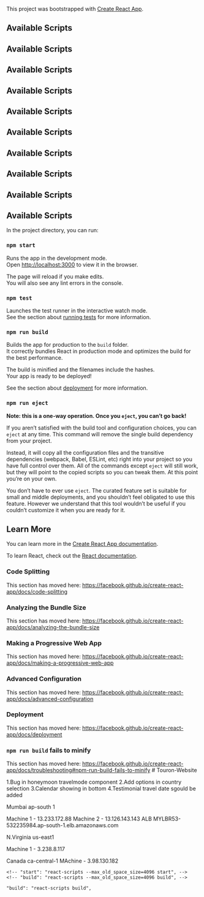This project was bootstrapped with [Create React App](https://github.com/facebook/create-react-app).

 <!-- "homepage": "test1.touron.in", -->

## Available Scripts

## Available Scripts

## Available Scripts

## Available Scripts

## Available Scripts

## Available Scripts

## Available Scripts

## Available Scripts

## Available Scripts

## Available Scripts

In the project directory, you can run:

### `npm start`

Runs the app in the development mode.<br />
Open [http://localhost:3000](http://localhost:3000) to view it in the browser.

The page will reload if you make edits.<br />
You will also see any lint errors in the console.

### `npm test`

Launches the test runner in the interactive watch mode.<br />
See the section about [running tests](https://facebook.github.io/create-react-app/docs/running-tests) for more information.

### `npm run build`

Builds the app for production to the `build` folder.<br />
It correctly bundles React in production mode and optimizes the build for the best performance.

The build is minified and the filenames include the hashes.<br />
Your app is ready to be deployed!

See the section about [deployment](https://facebook.github.io/create-react-app/docs/deployment) for more information.

### `npm run eject`

**Note: this is a one-way operation. Once you `eject`, you can’t go back!**

If you aren’t satisfied with the build tool and configuration choices, you can `eject` at any time. This command will remove the single build dependency from your project.

Instead, it will copy all the configuration files and the transitive dependencies (webpack, Babel, ESLint, etc) right into your project so you have full control over them. All of the commands except `eject` will still work, but they will point to the copied scripts so you can tweak them. At this point you’re on your own.

You don’t have to ever use `eject`. The curated feature set is suitable for small and middle deployments, and you shouldn’t feel obligated to use this feature. However we understand that this tool wouldn’t be useful if you couldn’t customize it when you are ready for it.

## Learn More

You can learn more in the [Create React App documentation](https://facebook.github.io/create-react-app/docs/getting-started).

To learn React, check out the [React documentation](https://reactjs.org/).

### Code Splitting

This section has moved here: https://facebook.github.io/create-react-app/docs/code-splitting

### Analyzing the Bundle Size

This section has moved here: https://facebook.github.io/create-react-app/docs/analyzing-the-bundle-size

### Making a Progressive Web App

This section has moved here: https://facebook.github.io/create-react-app/docs/making-a-progressive-web-app

### Advanced Configuration

This section has moved here: https://facebook.github.io/create-react-app/docs/advanced-configuration

### Deployment

This section has moved here: https://facebook.github.io/create-react-app/docs/deployment

### `npm run build` fails to minify

This section has moved here: https://facebook.github.io/create-react-app/docs/troubleshooting#npm-run-build-fails-to-minify
#   T o u r o n - W e b s i t e 
 
 

<!-- shflkhds -->
<!-- uihkj -->
<!-- shflkhds -->
<!-- uihkj -->
<!-- shflkhds -->
<!-- uihkj -->
<!-- shflkhds -->

<!-- uihkj -->

1.Bug in honeymoon travelmode component
2.Add options in country selection
3.Calendar showing in bottom
4.Testimonial travel date sgould be added

Mumbai
ap-south 1

Machine 1 - 13.233.172.88
Machine 2 - 13.126.143.143
ALB MYLBR53-532235984.ap-south-1.elb.amazonaws.com

N.Virginia
us-east1

Machine 1 - 3.238.8.117

Canada
ca-central-1
MAchine - 3.98.130.182

    <!-- "start": "react-scripts --max_old_space_size=4096 start", -->
    <!-- "build": "react-scripts --max_old_space_size=4096 build", -->

    "build": "react-scripts build",
